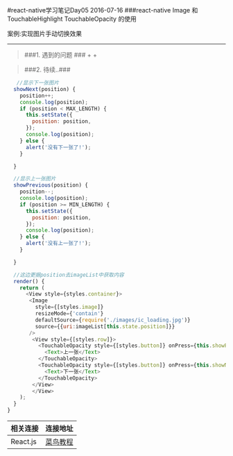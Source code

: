#react-native学习笔记Day05 2016-07-16
###react-native Image 和TouchableHighlight TouchableOpacity 的使用

案例:实现图片手动切换效果 
***
 >###1. 遇到的问题 ### 
 >  + 
 >  +   
 
 
 >###2. 待续..###


```javascript
   //显示下一张图片
  showNext(position) {
    position++;
    console.log(position);
    if (position < MAX_LENGTH) {
      this.setState({
        position: position,
      });
      console.log(position);
    } else {
      alert('没有下一张了!');
    }

  }

  //显示上一张图片
  showPrevious(position) {
    position--;
    console.log(position);
    if (position >= MIN_LENGTH) {
      this.setState({
        position: position,
      });
      console.log(position);
    } else {
      alert('没有上一张了!');
    }

  }

  //这边更据position去imageList中获取内容
  render() {
    return (
      <View style={styles.container}>
       <Image 
         style={[styles.image]}
         resizeMode={'contain'}
         defaultSource={require('./images/ic_loading.jpg')}
         source={{uri:imageList[this.state.position]}}
       />
        <View style={[styles.row]}>
          <TouchableOpacity style={[styles.button]} onPress={this.showPrevious.bind(this,this.state.position)}> 
            <Text>上一张</Text>
          </TouchableOpacity>
          <TouchableOpacity style={[styles.button]} onPress={this.showNext.bind(this,this.state.position)}>
            <Text>下一张</Text>
          </TouchableOpacity>
        </View> 
        </View>
    );
  }
}
 ```

| 相关连接 | 连接地址 |
|----------|----------|
| React.js         |  [菜鸟教程](http://www.runoob.com/react/react-tutorial.html)        |

